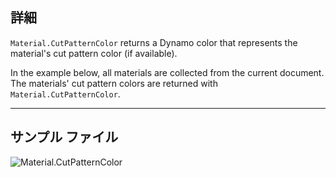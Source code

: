 ## 詳細

`Material.CutPatternColor` returns a Dynamo color that represents the material's cut pattern color (if available).

In the example below, all materials are collected from the current document. The materials' cut pattern colors are returned with `Material.CutPatternColor`.

___
## サンプル ファイル

![Material.CutPatternColor](./Revit.Elements.Material.CutPatternColor_img.jpg)
